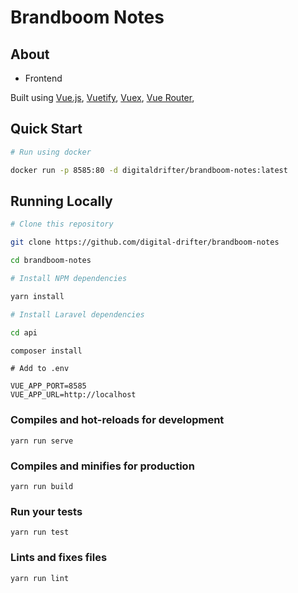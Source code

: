 # Brandboom Notes

## About

* Frontend

Built using [Vue.js](https://vuejs.org/), [Vuetify](https://vuetifyjs.com/en/), [Vuex](https://vuex.vuejs.org/), [Vue Router](https://router.vuejs.org/),

## Quick Start

```bash
# Run using docker

docker run -p 8585:80 -d digitaldrifter/brandboom-notes:latest
```

## Running Locally
```bash
# Clone this repository

git clone https://github.com/digital-drifter/brandboom-notes

cd brandboom-notes
```

```bash
# Install NPM dependencies

yarn install
```

```bash
# Install Laravel dependencies

cd api

composer install
```

```dotenv
# Add to .env

VUE_APP_PORT=8585
VUE_APP_URL=http://localhost
```

### Compiles and hot-reloads for development
```
yarn run serve
```

### Compiles and minifies for production
```
yarn run build
```

### Run your tests
```
yarn run test
```

### Lints and fixes files
```
yarn run lint
```
